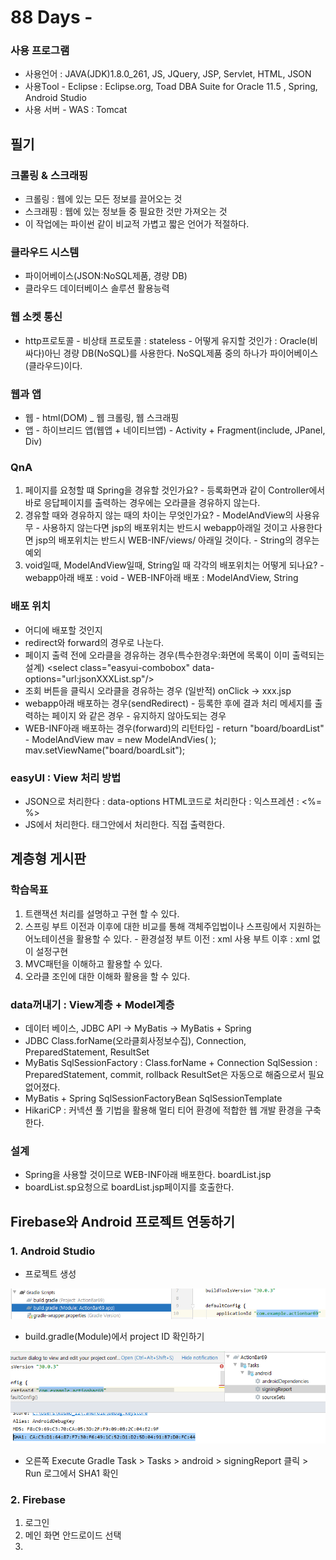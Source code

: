# 88 Days -

### 사용 프로그램

* 사용언어 : JAVA\(JDK\)1.8.0\_261, JS, JQuery, JSP, Servlet, HTML, JSON
* 사용Tool  - Eclipse : Eclipse.org, Toad DBA Suite for Oracle 11.5 , Spring, Android Studio
* 사용 서버 - WAS : Tomcat

## 필기

### 크롤링 & 스크래핑

* 크롤링 : 웹에 있는 모든 정보를 끌어오는 것
* 스크래핑 : 웹에 있는 정보들 중 필요한 것만 가져오는 것
* 이 작업에는 파이썬 같이 비교적 가볍고 짧은 언어가 적절하다.

### 클라우드 시스템

* 파이어베이스\(JSON:NoSQL제품, 경량 DB\) 
* 클라우드 데이터베이스 솔루션 활용능력

### 웹 소켓 통신

* http프로토콜 - 비상태 프로토콜 : stateless - 어떻게 유지할 것인가 : Oracle\(비싸다\)아닌 경량 DB\(NoSQL\)를 사용한다.   NoSQL제품 중의 하나가 파이어베이스\(클라우드\)이다.

### 웹과 앱

* 웹 - html\(DOM\) \_ 웹 크롤링, 웹 스크래핑
* 앱 - 하이브리드 앱\(웹앱 + 네이티브앱\) - Activity + Fragment\(include, JPanel, Div\)

### QnA

1. 페이지를 요청할 떄 Spring을 경유할 것인가요? - 등록화면과 같이 Controller에서 바로 응답페이지를 출력하는 경우에는 오라클을 경유하지 않는다.
2. 경유할 때와 경유하지 않는 때의 차이는 무엇인가요? - ModelAndView의 사용유무 - 사용하지 않는다면 jsp의 배포위치는 반드시 webapp아래일 것이고   사용한다면 jsp의 배포위치는 반드시 WEB-INF/views/ 아래일 것이다. - String의 경우는 예외
3. void일때, ModelAndView일때, String일 때 각각의 배포위치는 어떻게 되나요? - webapp아래 배포 : void - WEB-INF아래 배포 : ModelAndView, String

### 배포 위치

* 어디에 배포할 것인지 
* redirect와 forward의 경우로 나눈다.
* 페이지 출력 전에 오라클을 경유하는 경우\(특수한경우:화면에 목록이 이미 출력되는 설계\) &lt;select class="easyui-combobox" data-options="url:jsonXXXList.sp"/&gt;
* 조회 버튼을 클릭시 오라클을 경유하는 경우 \(일반적\) onClick -&gt; xxx.jsp
* webapp아래 배포하는 경우\(sendRedirect\) - 등록한 후에 결과 처리 메세지를 출력하는 페이지 와 같은 경우 - 유지하지 않아도되는 경우
* WEB-INF아래 배포하는 경우\(forward\)의 리턴타입 - return "board/boardList" - ModelAndView mav = new ModelAndVies\( \);   mav.setViewName\("board/boardLsit"\);

### easyUI : View 처리 방법 

* JSON으로 처리한다 : data-options HTML코드로 처리한다 : 익스프레션 : &lt;%= %&gt;
* JS에서 처리한다. 태그안에서 처리한다. 직접 출력한다.

## 계층형 게시판

### 학습목표

1. 트랜잭션 처리를 설명하고 구현 할 수 있다.
2. 스프링 부트 이전과 이후에 대한 비교를 통해  객체주입법이나 스프링에서 지원하는 어노테이션을 활용할 수 있다. - 환경설정   부트 이전 : xml 사용   부트 이후 : xml 없이 설정구현
3. MVC패턴을 이해하고 활용할 수 있다.
4. 오라클 조인에 대한 이해화 활용을 할 수 있다.

### data꺼내기 : View계층 + Model계층

* 데이터 베이스, JDBC API -&gt; MyBatis -&gt; MyBatis + Spring
* JDBC Class.forName\(오라클회사정보수집\), Connection, PreparedStatement, ResultSet
* MyBatis SqlSessionFactory : Class.forName + Connection SqlSession : PreparedStatement, commit, rollback ResultSet은 자동으로 해줌으로서 필요 없어졌다.
* MyBatis + Spring SqlSessionFactoryBean SqlSessionTemplate
* HikariCP : 커넥션 풀 기법을 활용해 멀티 티어 환경에 적합한 웹 개발 환경을 구축한다.

### 설계

* Spring을 사용할 것이므로 WEB-INF아래 배포한다. boardList.jsp
* boardList.sp요청으로 boardList.jsp페이지를 호출한다.

## Firebase와 Android 프로젝트 연동하기

### 1. Android Studio

* 프로젝트 생성

![](../../.gitbook/assets/1-project-id.png)

* build.gradle\(Module\)에서 project ID 확인하기

![](../../.gitbook/assets/2-sha1.png)

* 오른쪽 Execute Gradle Task &gt; Tasks &gt; android &gt; signingReport 클릭 &gt; Run 로그에서 SHA1 확인

### 2. Firebase

1. 로그인
2. 메인 화면 안드로이드 선택
3. 
### 

### 



